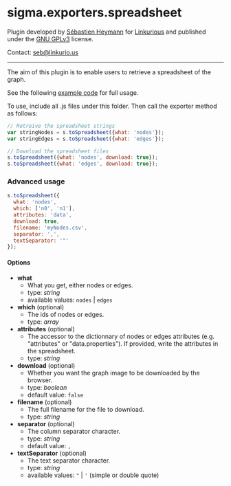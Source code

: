 sigma.exporters.spreadsheet
=====================

Plugin developed by [Sébastien Heymann](https://github.com/sheymann) for [Linkurious](https://github.com/Linkurious) and published under the [GNU GPLv3](LICENSE) license.

Contact: seb@linkurio.us

---

The aim of this plugin is to enable users to retrieve a spreadsheet of the graph.

See the following [example code](../../examples/plugin-exporters-spreadsheet.html) for full usage.

To use, include all .js files under this folder. Then call the exporter method as follows:

````javascript
// Retreive the spreadsheet strings
var stringNodes = s.toSpreadsheet({what: 'nodes'});
var stringEdges = s.toSpreadsheet({what: 'edges'});

// Download the spreadsheet files
s.toSpreadsheet({what: 'nodes', download: true});
s.toSpreadsheet({what: 'edges', download: true});
````

### Advanced usage

````javascript
s.toSpreadsheet({
  what: 'nodes',
  which: ['n0', 'n1'],
  attributes: 'data',
  download: true,
  filename: 'myNodes.csv',
  separator: ',',
  textSeparator: '"'
});
````

#### Options

 * **what**
   * What you get, either nodes or edges.
   * type: *string*
   * available values: `nodes` | `edges`
 * **which** (optional)
   * The ids of nodes or edges.
   * type: *array*
 * **attributes** (optional)
   * The accessor to the dictionnary of nodes or edges attributes (e.g. "attributes" or "data.properties"). If provided, write the attributes in the spreadsheet.
   * type: *string*
 * **download** (optional)
   * Whether you want the graph image to be downloaded by the browser.
   * type: *boolean*
   * default value: `false`
 * **filename** (optional)
   * The full filename for the file to download.
   * type: *string*
 * **separator** (optional)
   * The column separator character.
   * type: *string*
   * default value: `,`
 * **textSeparator** (optional)
   * The text separator character.
   * type: *string*
   * available values: `"` | `'` (simple or double quote)
